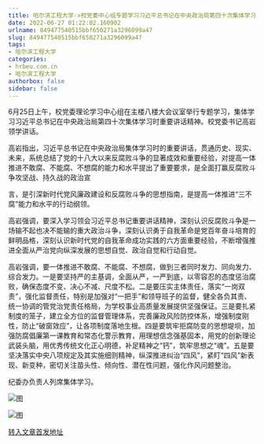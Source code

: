 ```yaml
---
title: 哈尔滨工程大学->校党委中心组专题学习习近平总书记在中央政治局第四十次集体学习时重要讲话精神 | hrbeu.com.cn
date: 2022-06-27 01:22:02.160902
urlname: 849477540515bbf650271a3296099a47
slug: 849477540515bbf650271a3296099a47
tags: 
- 哈尔滨工程大学
categories:
- hrbeu.com.cn
- 哈尔滨工程大学
authorbox: false
sidebar: false
---
```

6月25日上午，校党委理论学习中心组在主楼八楼大会议室举行专题学习，集体学习习近平总书记在中央政治局第四十次集体学习时重要讲话精神。校党委书记高岩领学讲话。

高岩指出，习近平总书记在中央政治局集体学习时的重要讲话，贯通历史、现实、未来，系统总结了党的十八大以来反腐败斗争的显著成效和重要经验，对提高一体推进不敢腐、不能腐、不想腐的能力和水平提出了重要要求，是全面打赢反腐败斗争攻坚战、持久战的政治宣
<!--more-->
言，是引深新时代党风廉政建设和反腐败斗争的思想指南，是提高一体推进“三不腐”能力和水平的行动纲领。

高岩强调，要深入学习领会习近平总书记重要讲话精神，深刻认识反腐败斗争是一场输不起也决不能输的重大政治斗争，深刻认识勇于自我革命是党百年奋斗培育的鲜明品格，深刻认识新时代党的自我革命成功实践的六方面重要经验，不断增强推进全面从严治党向纵深发展的思想自觉、政治自觉和行动自觉。

高岩强调，要一体推进不敢腐、不能腐、不想腐，做到三者同时发力、同向发力、综合发力。一是要坚持严的主基调，全面从严，一严到底，以零容忍的态度惩治腐败，确保态度不变、决心不减、尺度不松。二是要压实主体责任，落实“一岗双责”，强化监督责任，特别是加强对“一把手”和领导班子的监督，健全各负其责、统一协调的管党治党责任格局，为学校事业高质量发展提供坚强保证。三是要扎紧制度的笼子，建立全方位的监督管理体系，完善廉政风险防控体系，增强制度刚性，防止“破窗效应”，让各项制度落地生根。四是要筑牢拒腐防变的思想堤坝，加强防腐倡廉第一课教育和常态化警示教育，用理想信念强基固本，用党的创新理论武装头脑，用优秀传统文化正心明德，补足精神之“钙”，筑牢思想之“魂”。五是要坚决落实中央八项规定及其实施细则精神，纵深推进纠治“四风”，紧盯“四风”新表现、新变种，密切关注苗头性、倾向性、潜在性问题，强化作风问题整治。

纪委办负责人列席集体学习。

![图](http://gongxue.cn/__local/C/31/61/5839B7D2208ECED996BA9BBA5B7_C4EFD3D5_11AD2.jpeg)

![图](http://gongxue.cn/__local/4/E5/72/66D6A9C0C7DA778EF2D69F09781_300F46F0_19259.jpeg)

[转入文章首发地址](http://gongxue.cn/info/1141/72232.htm)